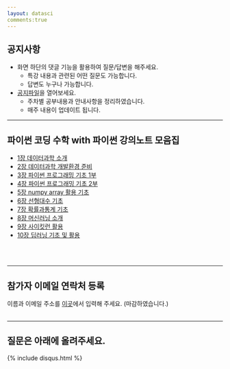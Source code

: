 ```yaml
---
layout: datasci
comments:true
---
```


## 공지사항
* 화면 하단의 댓글 기능을 활용하여 질문/답변을 해주세요.
  * 특강 내용과 관련된 어떤 질문도 가능합니다.
  * 답변도 누구나 가능합니다.
* [공지파일](Reports.md)을 열어보세요.
  * 주차별 공부내용과 안내사항을 정리하였습니다.
  * 매주 내용이 업데이트 됩니다.

---

## 파이썬 코딩 수학 with 파이썬 강의노트 모음집

* [1장 데이터과학 소개](./notebooks/CodingMath01-DataScience_Intro.html)
* [2장 데이터과학 개발환경 준비](./notebooks/CodingMath02-IDE_Intro.html)
* [3장 파이썬 프로그래밍 기초 1부](./notebooks/CodingMath03-Python_Programming_Basis01.html)
* [4장 파이썬 프로그래밍 기초 2부](./notebooks/CodingMath04-Python_Programming_Basis02.html)
* [5장 numpy array 활용 기초](./notebooks/CodingMath05-Numpy_Array.html)
* [6장 선형대수 기초](./notebooks/CodingMath06-Linear_Algebra_Basis01.html)
* [7장 확률과통계 기초](./notebooks/CodingMath07-Statistics_Basis.html)
* [8장 머신러닝 소개](./notebooks/CodingMath08-ML_Basis.html)
* [9장 사이킷런 활용](./notebooks/CodingMath09-ML_SciKitLearn.html)
* [10장 딥러닝 기초 및 활용](./notebooks/CodingMath10-Deep_Learning_Basic.html)
<br>
<br>

---

## 참가자 이메일 연락처 등록

이름과 이메일 주소를 [이곳](https://forms.gle/chXV1Lfat2VvaEfb9)에서 입력해 주세요.
(마감하였습니다.)
<br>
<br>

---

## 질문은 아래에 올려주세요.
{% include disqus.html %}

<!---
* [3장 파이썬 기본자료형 1부: 정수, 부동소수점, 불리언](./notebooks/DataSci03-DataTypes_Part1.html)
* [4장 파이썬 기본자료형 2부: 문자열 다루기](./notebooks/DataSci04-DataTypes-Part2.html)
* [5장 프로그래밍 실행 흐름 제어: 조건문과 반복문](./notebooks/DataSci05-Control_Flow.html)

There should be whitespace between paragraphs.

There should be whitespace between paragraphs. We recommend including a README, or a file with information about your project.

# Header 1

This is a normal paragraph following a header. GitHub is a code hosting platform for version control and collaboration. It lets you and others work together on projects from anywhere.

## Header 2

> This is a blockquote following a header.
>
> When something is important enough, you do it even if the odds are not in your favor.

### Header 3

```js
// Javascript code with syntax highlighting.
var fun = function lang(l) {
  dateformat.i18n = require('./lang/' + l)
  return true;
}
```

```ruby
# Ruby code with syntax highlighting
GitHubPages::Dependencies.gems.each do |gem, version|
  s.add_dependency(gem, "= #{version}")
end
```

#### Header 4

*   This is an unordered list following a header.
*   This is an unordered list following a header.
*   This is an unordered list following a header.

##### Header 5

1.  This is an ordered list following a header.
2.  This is an ordered list following a header.
3.  This is an ordered list following a header.

###### Header 6

| head1        | head two          | three |
|:-------------|:------------------|:------|
| ok           | good swedish fish | nice  |
| out of stock | good and plenty   | nice  |
| ok           | good `oreos`      | hmm   |
| ok           | good `zoute` drop | yumm  |

### There's a horizontal rule below this.

* * *

### Here is an unordered list:

*   Item foo
*   Item bar
*   Item baz
*   Item zip

### And an ordered list:

1.  Item one
1.  Item two
1.  Item three
1.  Item four

### And a nested list:

- level 1 item
  - level 2 item
  - level 2 item
    - level 3 item
    - level 3 item
- level 1 item
  - level 2 item
  - level 2 item
  - level 2 item
- level 1 item
  - level 2 item
  - level 2 item
- level 1 item

### Small image

![Octocat](https://github.githubassets.com/images/icons/emoji/octocat.png)

### Large image

![Branching](https://guides.github.com/activities/hello-world/branching.png)


### Definition lists can be used with HTML syntax.

<dl>
<dt>Name</dt>
<dd>Godzilla</dd>
<dt>Born</dt>
<dd>1952</dd>
<dt>Birthplace</dt>
<dd>Japan</dd>
<dt>Color</dt>
<dd>Green</dd>
</dl>

```
Long, single-line code blocks should not wrap. They should horizontally scroll if they are too long. This line should be long enough to demonstrate this.
```

```
The final element.
```
-->
